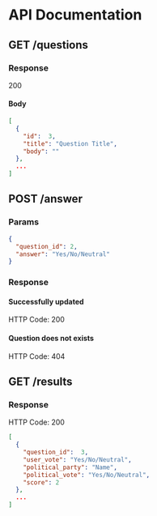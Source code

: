 # API Documentation

## GET /questions
 
### Response
200
#### Body
```json
[
  {
    "id":  3,
    "title": "Question Title", 
    "body": ""
  },
  ...
]
```

## POST /answer
### Params
```json
{
  "question_id": 2, 
  "answer": "Yes/No/Neutral"
}
```
### Response
#### Successfully updated
HTTP Code: 200
#### Question does not exists
HTTP Code: 404


## GET /results
### Response
HTTP Code: 200
```json
[ 
  {
    "question_id":  3,
    "user_vote": "Yes/No/Neutral", 
    "political_party": "Name",
    "political_vote": "Yes/No/Neutral",
    "score": 2
  },
  ... 
]
```




